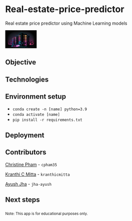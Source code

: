# Real-estate-price-predictor
Real estate price predictor using Machine Learning models



<img
  src="./Resources/apartments.png"
  alt="Real Estate"
  title=""
  style="display: inline-block; margin: 0 auto; max-width: 100px">
  
  
## Objective

## Technologies

## Environment setup

- `conda create -n [name] python=3.9`
- `conda activate [name]`
- `pip install -r requirements.txt`

## Deployment

## Contributors

[Christine Pham](https://github.com/cpham35?tab=repositories) - `cpham35`

[Kranthi C Mitta](https://github.com/kranthicmitta?tab=repositories) - `kranthicmitta` 

[Ayush Jha](https://github.com/jha-ayush?tab=repositories) - `jha-ayush`

## Next steps


<sub>Note: This app is for educational purposes only.</sub>